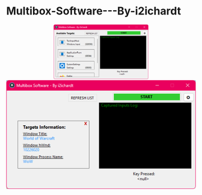 # Multibox-Software---By-i2ichardt
<p align="center">
  <img src="/Image/Image1.png" width="50%" title="hover text">
  <br>
  <img src="/Image/Image2.png">
</p>

